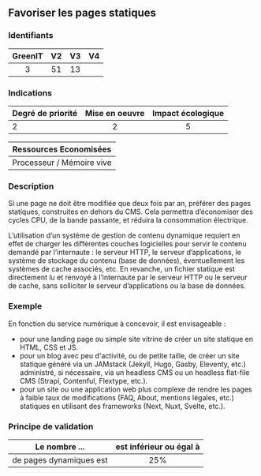 ## Favoriser les pages statiques

### Identifiants

| GreenIT |  V2  |  V3  |  V4  |
|:-------:|:----:|:----:|:----:|
|   3   | 51  | 13  |      |

### Indications

| Degré de priorité |      Mise en oeuvre       |  Impact écologique    | 
|-------------------|:-------------------------:|:---------------------:|
|  2        |  2                |  5                 | 


|Ressources Economisées                                      |
|:----------------------------------------------------------:|
|  Processeur / Mémoire vive  |

### Description

Si une page ne doit être modifiée que deux fois par an, préférer des pages statiques, construites en dehors du CMS. 
Cela permettra d’économiser des cycles CPU, de la bande passante, et réduira la consommation électrique.

L’utilisation d’un système de gestion de contenu dynamique requiert en effet de charger les différentes couches logicielles 
pour servir le contenu demandé par l’internaute : le serveur HTTP, le serveur d’applications, le système de stockage du contenu (base de données),
éventuellement les systèmes de cache associés, etc. En revanche, un fichier statique est directement lu et renvoyé à l’internaute par le serveur HTTP ou le serveur de cache, sans solliciter le serveur d’applications ou la base de données.

### Exemple

En fonction du service numérique à concevoir, il est envisageable :
- pour une landing page ou simple site vitrine de créer un site statique en HTML, CSS et JS.
- pour un blog avec peu d'activité, ou de petite taille, de créer un site statique généré via un JAMstack (Jekyll, Hugo, Gasby, Eleventy, etc.) administré, si nécessaire, via un headless CMS ou un headless flat-file CMS (Strapi, Contenful, Flextype, etc.).
- pour un site ou une application web plus complexe de rendre les pages à faible taux de modifications (FAQ, About, mentions légales, etc.) statiques en utilisant des frameworks (Next, Nuxt, Svelte, etc.).

### Principe de validation

| Le nombre ...     | est inférieur ou égal à   |  
|-------------------|:-------------------------:|
| de pages dynamiques est   | 25%  |
